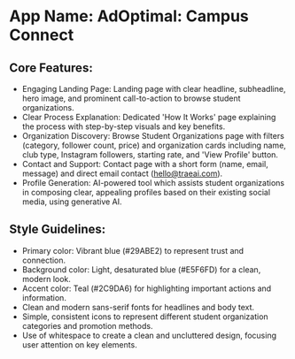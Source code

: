# **App Name**: AdOptimal: Campus Connect

## Core Features:

- Engaging Landing Page: Landing page with clear headline, subheadline, hero image, and prominent call-to-action to browse student organizations.
- Clear Process Explanation: Dedicated 'How It Works' page explaining the process with step-by-step visuals and key benefits.
- Organization Discovery: Browse Student Organizations page with filters (category, follower count, price) and organization cards including name, club type, Instagram followers, starting rate, and 'View Profile' button.
- Contact and Support: Contact page with a short form (name, email, message) and direct email contact (hello@traeai.com).
- Profile Generation: AI-powered tool which assists student organizations in composing clear, appealing profiles based on their existing social media, using generative AI.

## Style Guidelines:

- Primary color: Vibrant blue (#29ABE2) to represent trust and connection.
- Background color: Light, desaturated blue (#E5F6FD) for a clean, modern look.
- Accent color: Teal (#2C9DA6) for highlighting important actions and information.
- Clean and modern sans-serif fonts for headlines and body text.
- Simple, consistent icons to represent different student organization categories and promotion methods.
- Use of whitespace to create a clean and uncluttered design, focusing user attention on key elements.